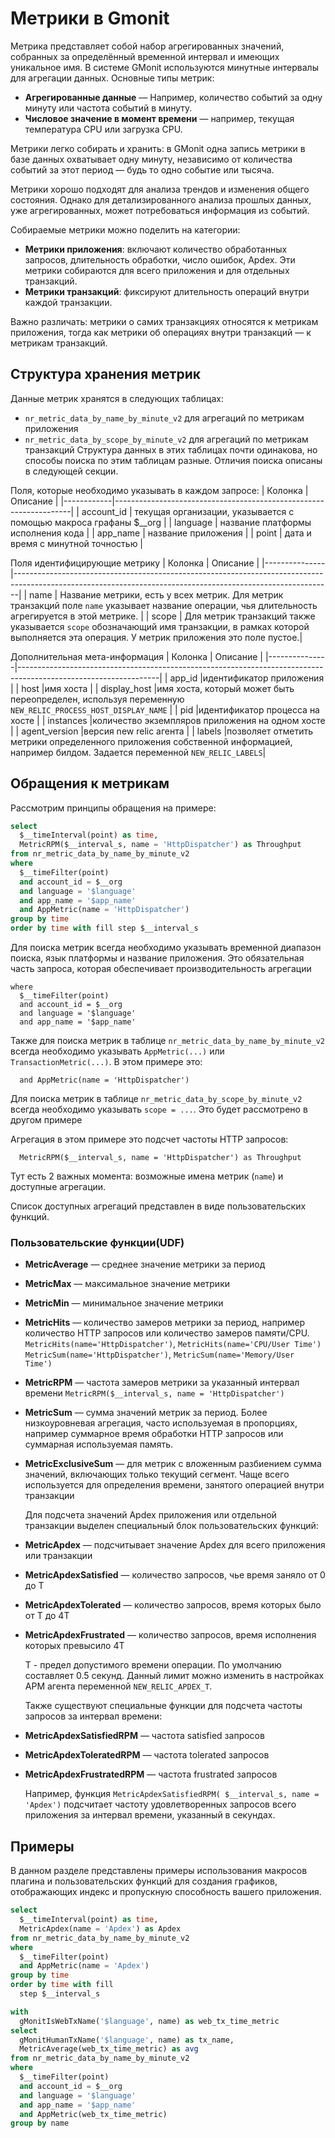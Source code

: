 # Метрики в Gmonit

Метрика представляет собой набор агрегированных значений, собранных за определённый временной интервал и имеющих уникальное имя. В системе GMonit используются минутные интервалы для агрегации данных. Основные типы метрик:

- **Агрегированные данные** — Например, количество событий за одну минуту или частота событий в минуту.
- **Числовое значение в момент времени** — например, текущая температура CPU или загрузка CPU.

Метрики легко собирать и хранить: в GMonit одна запись метрики в базе данных охватывает одну минуту, независимо от количества событий за этот период — будь то одно событие или тысяча.

Метрики хорошо подходят для анализа трендов и изменения общего состояния. Однако для детализированного анализа прошлых данных, уже агрегированных, может потребоваться информация из событий.

Собираемые метрики можно поделить на категории:
- **Метрики приложения**: включают количество обработанных запросов, длительность обработки, число ошибок, Apdex. Эти метрики собираются для всего приложения и для отдельных транзакций.
- **Метрики транзакций**: фиксируют длительность операций внутри каждой транзакции.

Важно различать: метрики о самих транзакциях относятся к метрикам приложения, тогда как метрики об операциях внутри транзакций — к метрикам транзакций.

## Структура хранения метрик

Данные метрик хранятся в следующих таблицах:
- `nr_metric_data_by_name_by_minute_v2` для агрегаций по метрикам приложения
- `nr_metric_data_by_scope_by_minute_v2` для агрегаций по метрикам транзакций
Структура данных в этих таблицах почти одинакова, но способы поиска по этим таблицам разные. Отличия поиска описаны в следующей секции.

Поля, которые необходимо указывать в каждом запросе:
| Колонка    | Описание                                                          |
|------------|-------------------------------------------------------------------|
| account_id | текущая организации, указывается с помощью макроса графаны $__org |
| language   | название платформы исполнения кода                                |
| app_name   | название приложения                                               |
| point      | дата и время с минутной точностью                                 |

Поля идентифицирующие метрику
| Колонка       | Описание                                                                                                                                                    |
|---------------|-------------------------------------------------------------------------------------------------------------------------------------------------------------|
| name          | Название метрики, есть у всех метрик. Для метрик транзакций поле `name` указывает название операции, чья длительность агрегируется в этой метрике.          |
| scope         | Для метрик транзакций также указывается `scope` обозначающий имя транзакции, в рамках которой выполняется эта операция. У метрик приложения это поле пустое.|

Дополнительная мета-информация
| Колонка       | Описание                                                                                                        |
|---------------|-----------------------------------------------------------------------------------------------------------------|
| app_id        |идентификатор приложения                                                                                         |
| host          |имя хоста                                                                                                        |
| display_host  |имя хоста, который может быть переопределен, используя переменную `NEW_RELIC_PROCESS_HOST_DISPLAY_NAME`          |
| pid           |идентификатор процесса на хосте                                                                                  |
| instances     |количество экземпляров приложения на одном хосте                                                                 |
| agent_version |версия new relic агента                                                                                          |
| labels        |позволяет отметить метрики определенного приложения собственной информацией, например билдом. Задается переменной `NEW_RELIC_LABELS`|

## Обращения к метрикам

Рассмотрим принципы обращения на примере:
```sql
select
  $__timeInterval(point) as time,
  MetricRPM($__interval_s, name = 'HttpDispatcher') as Throughput
from nr_metric_data_by_name_by_minute_v2
where
  $__timeFilter(point)
  and account_id = $__org
  and language = '$language'
  and app_name = '$app_name'
  and AppMetric(name = 'HttpDispatcher')
group by time
order by time with fill step $__interval_s
```

Для поиска метрик всегда необходимо указывать временной диапазон поиска, язык платформы и название приложения. Это обязательная часть запроса, которая обеспечивает производительность агрегации
```
where
  $__timeFilter(point)
  and account_id = $__org
  and language = '$language'
  and app_name = '$app_name'
```

Также для поиска метрик в таблице `nr_metric_data_by_name_by_minute_v2` всегда необходимо указывать `AppMetric(...)` или `TransactionMetric(...)`. В этом примере это:
```
  and AppMetric(name = 'HttpDispatcher')
```

Для поиска метрик в таблице `nr_metric_data_by_scope_by_minute_v2` всегда необходимо указывать `scope = ...`. Это будет рассмотрено в другом примере

Агрегация в этом примере это подсчет частоты HTTP запросов:
```
  MetricRPM($__interval_s, name = 'HttpDispatcher') as Throughput
```
Тут есть 2 важных момента: возможные имена метрик (`name`) и доступные агрегации.

Список доступных агрегаций представлен в виде пользовательских функций. 

### Пользовательские функции(UDF)

+ **MetricAverage** — среднее значение метрики за период
+ **MetricMax** —  максимальное значение метрики 
+ **MetricMin** —  минимальное значение метрики 
+ **MetricHits** —  количество замеров метрики за период, например количество HTTP запросов или количество замеров памяти/CPU.
  `MetricHits(name='HttpDispatcher')`, `MetricHits(name='CPU/User Time')` 
  `MetricSum(name='HttpDispatcher')`, `MetricSum(name='Memory/User Time')` 
+ **MetricRPM** — частота замеров метрики за указанный интервал времени
  `MetricRPM($__interval_s, name = 'HttpDispatcher')` 
+ **MetricSum** — сумма значений метрик за период. Более низкоуровневая агрегация, часто используемая в пропорциях, например суммарное время обработки HTTP запросов или суммарная используемая память. 
+ **MetricExсlusiveSum** — для метрик с вложенным разбиением сумма значений, включающих только текущий сегмент. Чаще всего используется для определения времени, занятого операцией внутри транзакции
  
  Для подсчета значений Apdex приложения или отдельной транзакции выделен специальный блок пользовательских функций:

+ **MetricApdex** — подсчитывает значение Apdex для всего приложения или транзакции
+ **MetricApdexSatisfied** — количество запросов, чье время заняло от 0 до T
+ **MetricApdexTolerated** — количество запросов, время которых было от T до 4T
+ **MetricApdexFrustrated** — количество запросов, время исполнения которых превысило 4T
   
  T - предел допустимого времени операции. По умолчанию составляет 0.5 секунд. Данный лимит можно изменить в настройках APM агента переменной `NEW_RELIC_APDEX_T`.
  
  Также существуют специальные функции для подсчета частоты запросов за интервал времени:
+ **MetricApdexSatisfiedRPM** —  частота satisfied запросов
+ **MetricApdexToleratedRPM** — частота tolerated запросов
+ **MetricApdexFrustratedRPM** — частота frustrated запросов
  
  Например, функция `MetricApdexSatisfiedRPM( $__interval_s, name = 'Apdex')` подсчитает частоту удовлетворенных запросов всего приложения за интервал времени, указанный в секундах.


## Примеры

В данном разделе представлены примеры использования макросов плагина и пользовательских функций для создания графиков, отображающих индекс и пропускную способность вашего приложения.

```sql
select
  $__timeInterval(point) as time,
  MetricApdex(name = 'Apdex') as Apdex
from nr_metric_data_by_name_by_minute_v2
where
  $__timeFilter(point)
  and AppMetric(name = 'Apdex')
group by time
order by time with fill
  step $__interval_s
```


```sql
with
  gMonitIsWebTxName('$language', name) as web_tx_time_metric
select
  gMonitHumanTxName('$language', name) as tx_name,
  MetricAverage(web_tx_time_metric) as avg
from nr_metric_data_by_name_by_minute_v2
where
  $__timeFilter(point)
  and account_id = $__org
  and language = '$language'
  and app_name = '$app_name'
  and AppMetric(web_tx_time_metric)
group by name
```
